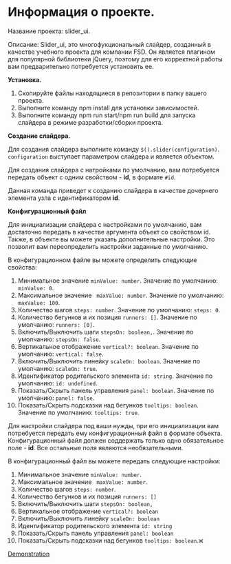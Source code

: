 # Информация о проекте.

Название проекта: slider_ui.

Описание:
Slider_ui, это многофукциональный слайдер, созданный в качестве учебного проекта для компании FSD.
Он является плагином для популярной библиотеки jQuery, поэтому для его корректной работы
вам предварительно потребуется установить ее.

**Установка.**
1. Скопируйте файлы находящиеся в репозитории в папку вашего проекта.
2. Выполните команду npm install для установки зависимостей.
3. Выполните команду npm run start/npm run build для запуска слайдера в режиме разработки/сборки проекта.

**Создание слайдера.**

Для создания слайдера выполните команду `$().slider(configuration)`.
`configuration` выступает параметром слайдера и является объектом.

Для создания слайдера с натройками по умолчанию, вам потребуется передать объект
с одним свойством - **id**, в формате `#id`.

Данная команда приведет к созданию слайдера в качестве дочернего элемента узла с идентификатором **id**.

**Конфигурационный файл**

Для инициализации слайдера с настройками по умолчанию, вам достаточно передать в качестве аргумента объект со свойством id.
Также, в объекте вы можете указать дополнительные настройки. Это позволит вам переопределить настройки заданные по умолчанию.

В конфигурационном файле вы можете определить следующие свойства:

1. Минимальное значение `minValue: number`. Значение по умолчанию: `minValue: 0`.
2. Максимальное значение ` maxValue: number`. Значение по умолчанию: `maxValue: 100`.
3. Количество шагов `steps: number`. Значение по умолчанию: `steps: 0`.
4. Количество бегунков и их позиция `runners: []`. Значение по умолчанию: `runners: [0]`.
5. Включить/Выключить шаги `stepsOn: boolean,`. Значение по умолчанию: `stepsOn: false`.
6. Вертикальное отображение `vertical?: boolean`. Значение по умолчанию: `vertical: false`.
7. Включить/Выключить линейку `scaleOn: boolean`. Значение по умолчанию: `scaleOn: true`.
8. Идентификатор родительского элемента `id: string`. Значение по умолчанию: `id: undefined`.
9. Показать/Скрыть панель управления `panel: boolean`. Значение по умолчанию: `panel: false`.
10. Показать/Скрыть подсказки над бегунков `tooltips: boolean`. Значение по умолчанию: `tooltips: true`.




Для настройки слайдера под ваши нужды, при его инициализации вам потребуется передать ему конфигурационный файл в формате объекта.
Конфигурационный файл должен соддержать только одно обязательное поле - **id**. Все остальные поля являются необязательными.

В конфигурационный файл вы можете передать следующие настройки:

1. Минимальное значение `minValue: number`.
2. Максимальное значение ` maxValue: number`.
3. Количество шагов `steps: number`.
4. Количество бегунков и их позиция `runners: []`
5. Включить/Выключить шаги `stepsOn: boolean,`
6. Вертикальное отображение `vertical?: boolean`
7. Включить/Выключить линейку `scaleOn: boolean`
8. Идентификатор родительского элемента `id: string`
9. Показать/Скрыть панель управления `panel: boolean`
10. Показать/Скрыть подсказки над бегунков `tooltips: boolean`.ж


[Demonstration](https://ivanushkapr.github.io/slider/index.html)

